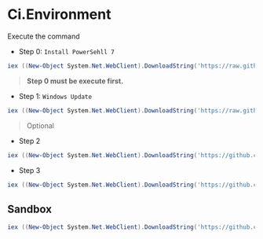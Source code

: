 # Ci.Environment

Execute the command

- Step 0: `Install PowerSehll 7`
``` powershell
iex ((New-Object System.Net.WebClient).DownloadString('https://raw.githubusercontent.com/lettucebo/Ci.Environment/master/Environment/ENVIRONMENT-MONEY-INSTALL/00.PreConfig.ps1'))
```
> **Step 0 must be execute first.**

- Step 1: `Windows Update`
``` powershell
iex ((New-Object System.Net.WebClient).DownloadString('https://raw.githubusercontent.com/lettucebo/Ci.Environment/master/Environment/ENVIRONMENT-MONEY-INSTALL/01.WinUpdate.ps1'))
```
> Optional

- Step 2
``` powershell
iex ((New-Object System.Net.WebClient).DownloadString('https://github.com/lettucebo/Ci.Environment/raw/master/Environment/ENVIRONMENT-MONEY-INSTALL/02.Setup01.ps1'))
```

- Step 3
``` powershell
iex ((New-Object System.Net.WebClient).DownloadString('https://github.com/lettucebo/Ci.Environment/raw/master/Environment/ENVIRONMENT-MONEY-INSTALL/03.Setup02.ps1'))
```
## Sandbox
``` powershell
iex ((New-Object System.Net.WebClient).DownloadString('https://github.com/lettucebo/Ci.Environment/raw/master/Environment/ENVIRONMENT-MONEY-SANDBOX.ps1'))
```
